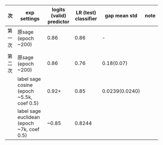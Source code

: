 | 次      | exp settings      | logits (valid) predictor |  LR (test) classifier | gap mean std| note|
| ----------- | ----------- | ----------- |  ----------- | ----------- | ----------- |
| 第一次      | 原sage (epoch ~200)      | 0.86   | 0.86 | -|
|     |        |
| 第二次   | 原sage (epoch ~200)       | 0.86 | 0.76| 0.18(0.07)
|    | label sage cosine (epoch ~5.5k, coef 0.5)      | 0.92+ | 0.85 | 0.0239(0.0240)
|    | label sage euclidean  (epoch ~7k, coef 0.5)     | ~0.85 | 0.8244|


